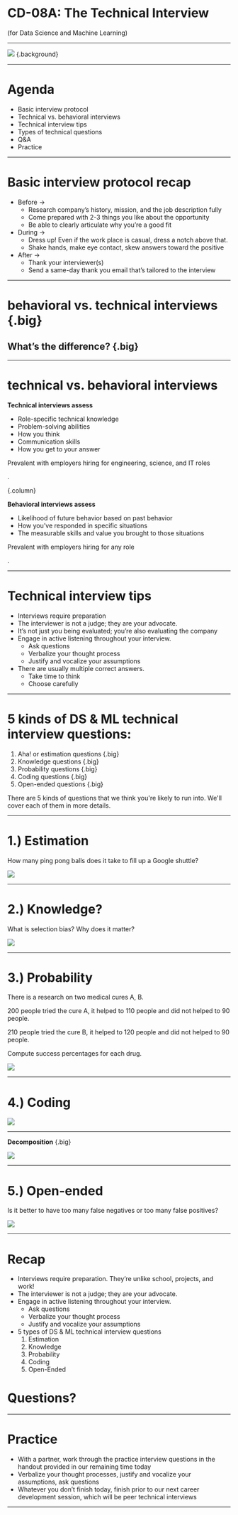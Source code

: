# CD-08A: The Technical Interview 
(for Data Science and Machine Learning)

<!--
Today we’re discussing technical interviews for data science and machine learning-related jobs. Technical interviews can be a very stressful experience for students starting their technical careers and seasoned professionals alike. These interviews should be stressful and require significant preparation, as you can be asked questions from a range of topics.

We’re going to go over those topics today, as well as some suggestions from one of Google’s most experienced technical interviewers. This session will also prepare us for peer technical interviews we’ll engage in during our next session.  Let’s get started!
-->

---

![](res/technicalinterview01.jpg) {.background}

<!--
One caveat before we get started is that coding interviews for software engineers tend to follow a particular pattern that is well known and fairly reliable across companies and across interviewers.
 
Data science interviews don't have a set pattern, but we've identified some tips to help you prepare for the most likely scenarios. One of these is coding questions and we'll cover them as part of this session but there are other types of questions to prepare for. 
-->

---

# Agenda

* Basic interview protocol
* Technical vs. behavioral interviews
* Technical interview tips
* Types of technical questions
* Q&A
* Practice

<!--
We’ll start by going over some general best practices for interviewing for any full-time role. Then we’ll get on the same page about the differences between behavioral and technical interviews and go over some technical interview tips. Then we’ll discuss the types of questions you’re likely to be asked in DS/ML-related technical interviews. We’ll close out with Q&A and practice.
-->

---

# Basic interview protocol recap

* Before → 
  * Research company’s history, mission, and the job description fully
  * Come prepared with 2-3 things you like about the opportunity
  * Be able to clearly articulate why you’re a good fit
* During → 
  * Dress up! Even if the work place is casual, dress a notch above that.
  * Shake hands, make eye contact, skew answers toward the positive
* After → 
  * Thank your interviewer(s)
  * Send a same-day thank you email that’s tailored to the interview

<!--
It’s extremely important to come prepared to an interview having researched the company, its history, the role, and why you’re a good fit for the role. It’s possible that you don’t meet all the requirements they’re looking for the role -- this is very common! But you can stand out as an especially desirable candidate by being passionate about the organization and the work it’s doing. 

Always dress up for an interview. Don’t take a guess about whether or not a workplace is casual. If the recruiter or interviewer tells you in advance of the interview that attire is casual, still wear business casual to the interview. If the workplace is NOT casual, definitely wear business attire -- a business suit. 

Much like in your work with recruiters, show gratitude to your interviewers. Thank them during the interview and then in a same-day thank you email that mentions something you specifically enjoyed about the interview and that excites you about the role or the company. Sometimes you may not have access to the interviewer’s contact information. In that case, you should forward personalized thank you emails to your recruiter or whomever set up your interviews and ask them to pass your notes along. It’s important to remember that some interviewers could be your future boss, but other interviewers can be employees at the company whose job involves interviewing from time to time. It’s because people make time for that in their work that you’re able to interview in a timely way, so it’s important to show appreciation for their time. 
-->

---

# behavioral vs. technical interviews {.big}
## What’s the difference? {.big}

<!--
What do you think? What’s the difference between a behavioral and a technical interview question? [Ask for student contributions and respond to each.]
-->

---

# technical vs. behavioral interviews

**Technical interviews assess**

* Role-specific technical knowledge
* Problem-solving abilities
* How you think
* Communication skills
* How you get to your answer

Prevalent with employers hiring for engineering, science, and IT roles

.

{.column}

**Behavioral interviews assess**

* Likelihood of future behavior based on past behavior
* How you’ve responded in specific situations
* The measurable skills and value you brought to those situations

Prevalent with employers hiring for any role

.

<!--
As we learned from the technical interview session prior to this one, technical interviews assess your technical knowledge for a given role, your problem-solving abilities, and what the process of getting to your answer entailed. Your skills are on display in real time.

Behavioral interviews, on the other hand, assess your likelihood of future behavior based on past behavior. The interviewer wants to know how you’ve responded in specific situations and the measurable skills you’ve brought to those situations. Behavioral interview questions often start with, “Tell me about a time when....” or “Describe a time when…”
-->

---

# Technical interview tips

* Interviews require preparation
* The interviewer is not a judge; they are your advocate.
* It’s not just you being evaluated; you’re also evaluating the company
* Engage in active listening throughout your interview.
    * Ask questions
    * Verbalize your thought process
    * Justify and vocalize your assumptions
* There are usually multiple correct answers.
    * Take time to think
    * Choose carefully

<!--
First, interviews are not like school work. They're not like the work you’re doing in this program. They're not even like the work you're going to be doing with these employers. Therefore, you really need to prepare for them. 

Second, the interviewer is not a judge. Think of them as your advocate. Can't guarantee that you won't get an interviewer who's trying to trick you but in most cases the things they say, they're saying to help you.

Remember that you're not just being evaluated; you're also evaluating the company.

Listen to your interviewer. Questions can sound similar, so make sure you understand what you're being asked to do. Ask questions to clarify the problem and verbalize your thought process. It’s better to say something wrong than to say nothing. Make sure you’re justifying (and vocalizing) your assumptions.

Last, there are usually multiple correct answers. Take the time to think. Pick carefully.
-->

---

# 5 kinds of DS & ML technical interview questions: 

1. Aha! or estimation questions {.big}
1. Knowledge questions {.big}
1. Probability questions {.big}
1. Coding questions {.big}
1. Open-ended questions {.big}

There are 5 kinds of questions that we think you're likely to run into. We'll cover each of them in more details.

---

# 1.) Estimation

How many ping pong balls does it take to fill up a Google shuttle?

![](res/technicalinterview02.jpg)

<!--
These kinds of questions used to be popular in high tech in the late 90's and have still not completely died out. Other examples include, “Why are manhole covers round?” “What numbers would you put on each face of 2 D6s to represent dates?” These questions don't really give a valuable signal to the employer. 

Source: Photo by Ionut Andrei Coman on Unsplash
-->

---

# 2.) Knowledge?

What is selection bias? Why does it matter?

![](res/technicalinterview03.jpg)

<!--
Knowledge questions can include anything within the field that you're applying to and have been studying. Throughout this program we’ve tried to cover the topics that are likely to come up in the interview. It’s worth reviewing the list of topics that have been covered in the course. Questions might include, “What is selection bias? Why does it matter” or “What is linear regression?”

Source: Photo by chuttersnap on Unsplash
-->

---

# 3.) Probability

There is a research on two medical cures A, B.

200 people tried the cure A, it helped to 110 people and did not helped to 90 people.

210 people tried the cure B, it helped to 120 people  and did not helped to 90 people.

Compute success percentages for each drug.

![](res/technicalinterview04.jpg)

<!--
The interviewer is also likely to assess your knowledge of probability. This might be rolled into one of the other question (e.g. coding or open-ended) but could be a separate question as well. Questions may include something like Bertrand’s box paradox or  Penney’s game.

Here’s an example probability question that involves something called Simpson’s paradox. 

Source: Photo by Jonathan Petersson on Unsplash
-->

---

# 4.) Coding 

![](res/technicalinterview05.jpg)

<!--
<!--
There are likely to be coding questions as well. If you have a CS degree, check out the Cracking the Coding interview book and use it to practice. If you don't, you're still likely to get a coding question but hopefully one that is tailored to your abilities. 

Whatever question you get, this is definitely a place to practice active listening. Make sure you understand the question, ask clarifying question, verify sample inputs and outputs.

Also, coding on a whiteboard is weird and you need to practice it.

And once you're done writing the code, you're not done. Verify that it works as intended by doing careful testing.

Source: Photo by Ilya Pavlov on Unsplash
-->

---

**Decomposition** {.big}

![](res/technicalinterview06.png)

<!--
If you find yourself writing very nested code remember decomposition. Just because you're asked to "write one function" doesn't mean you're limited to one function.
-->

---

# 5.) Open-ended

Is it better to have too many false negatives or too many false positives?

![](res/technicalinterview07.jpg)

---

# Recap

* Interviews require preparation. They’re unlike school, projects, and work!
* The interviewer is not a judge; they are your advocate.
* Engage in active listening throughout your interview.
    * Ask questions
    * Verbalize your thought process
    * Justify and vocalize your assumptions
* 5 types of DS & ML technical interview questions
  1. Estimation
  1. Knowledge
  1.  Probability
  1. Coding
  1. Open-Ended
  
<!--
Let’s recap what we’ve discussed so far.

[Call on student volunteer(s) to read the review bullet points]
-->

# Questions?

<!--
What questions do you have at this point?
-->

---

# Practice

* With a partner, work through the practice interview questions in the handout provided in our remaining time today
* Verbalize your thought processes, justify and vocalize your assumptions, ask questions
* Whatever you don’t finish today, finish prior to our next career development session, which will be peer technical interviews

<!--
Let’s close out with some practice. Our next session will be peer technical interviews, and this will help prepare you. In the handout provided, please work with a partner on these interview questions. Remember, convey your thought process, and vocalize any assumptions you’re making. Ask questions!

Thank you for participating, and please don’t hesitate to ask me for help!
-->

---
